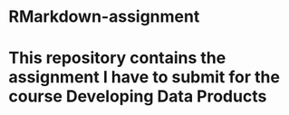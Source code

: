 # RMarkdown-assignment
# This repository contains the assignment I have to submit for the course Developing Data Products
